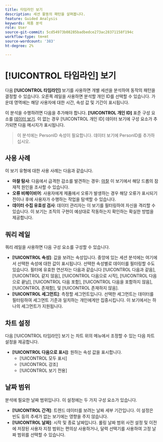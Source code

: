 ```yaml
---
title: 타임라인 보기
description: 세션 활동의 패턴을 살펴봅니다.
feature: Guided Analysis
keywords: 제품 분석
role: User
source-git-commit: 5cd54973b08285badbedce273ac28371158f194c
workflow-type: tm+mt
source-wordcount: '383'
ht-degree: 2%

---
```


# [!UICONTROL 타임라인] 보기

다음 **[!UICONTROL 타임라인]** 보기를 사용하면 개별 세션을 분석하여 동작의 패턴을 결정할 수 있습니다. 오른쪽 레일을 사용하면 분석할 개인 ID를 선택할 수 있습니다. 가운데 영역에는 해당 사용자에 대한 시간, 속성 값 및 기간이 표시됩니다.

이 분석을 수행하려면 다음을 추가해야 합니다. **[!UICONTROL 개인 ID]** 표준 구성 요소를 [데이터 보기](/help/data-views/component-reference.md#optional). 이 없는 경우 [!UICONTROL 개인 ID] 데이터 보기에 구성 요소가 추가되면 다음 메시지가 표시됩니다.

> 이 분석에는 PersonID 속성이 필요합니다. 데이터 보기에 PersonID를 추가하십시오.

## 사용 사례

이 보기 유형에 대한 사용 사례는 다음과 같습니다.

* **마찰 탐사**: 다음에서 급격한 감소를 발견하는 경우: [마찰](friction.md) 이 보기에서 해당 드롭의 잠재적 원인을 조사할 수 있습니다.
* **오류 비헤이비어**: 사용자에게 제품에서 오류가 발생하는 경우 해당 오류가 표시되기 전이나 후에 사용자가 수행하는 작업을 탐색할 수 있습니다.
* **데이터 수집 유효성 검사**: 데이터 관리자는 이 보기를 필터링하여 자신을 격리할 수 있습니다. 이 보기는 조직의 구현이 예상대로 작동하는지 확인하는 확실한 방법을 제공합니다.

## 쿼리 레일

쿼리 레일을 사용하면 다음 구성 요소를 구성할 수 있습니다.

* **[!UICONTROL 속성]**: 값을 보려는 속성입니다. 중앙에 있는 세션 분석에는 여기에서 선택한 속성에 대한 값이 표시됩니다. 선택한 속성별로 데이터를 필터링할 수도 있습니다. 필터에 유효한 연산자는 다음과 같습니다 [!UICONTROL 다음과 같음], [!UICONTROL 같지 않음], [!UICONTROL 다음으로 시작], [!UICONTROL 다음으로 끝남], [!UICONTROL 다음 포함], [!UICONTROL 다음을 포함하지 않음], [!UICONTROL 존재함], 및 [!UICONTROL 존재하지 않음].
* **[!UICONTROL 세그먼트]**: 측정할 세그먼트입니다. 선택한 세그먼트는 데이터를 필터링하여 세그먼트 기준과 일치하는 개인에게만 집중시킵니다. 이 보기에서는 하나의 세그먼트가 지원됩니다.

## 차트 설정

다음 [!UICONTROL 타임라인] 보기 는 차트 위의 메뉴에서 조정할 수 있는 다음 차트 설정을 제공합니다.

* **[!UICONTROL 다음으로 표시]**: 원하는 속성 값을 표시합니다.
   * [!UICONTROL 모두 표시]
   * [!UICONTROL 강조]
   * [!UICONTROL 보기 전용]

## 날짜 범위

분석에 필요한 날짜 범위입니다. 이 설정에는 두 가지 구성 요소가 있습니다.

* **[!UICONTROL 간격]**: 트렌드 데이터를 보려는 날짜 세부 기간입니다. 이 설정은 빈도 등의 추세가 없는 보기에는 영향을 주지 않습니다.
* **[!UICONTROL 날짜]**: 시작 및 종료 날짜입니다. 롤링 날짜 범위 사전 설정 및 이전에 저장된 사용자 지정 범위는 편의상 사용하거나, 달력 선택기를 사용하여 고정 날짜 범위를 선택할 수 있습니다.
